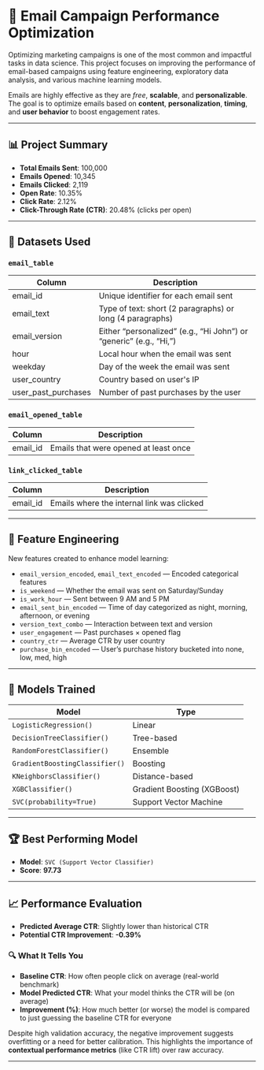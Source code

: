 # 📧 Email Campaign Performance Optimization

Optimizing marketing campaigns is one of the most common and impactful tasks in data science. This project focuses on improving the performance of email-based campaigns using feature engineering, exploratory data analysis, and various machine learning models.

Emails are highly effective as they are *free*, **scalable**, and **personalizable**. The goal is to optimize emails based on **content**, **personalization**, **timing**, and **user behavior** to boost engagement rates.

---

## 📊 Project Summary

- **Total Emails Sent**: 100,000  
- **Emails Opened**: 10,345  
- **Emails Clicked**: 2,119  
- **Open Rate**: 10.35%  
- **Click Rate**: 2.12%  
- **Click-Through Rate (CTR)**: 20.48% (clicks per open)

---

## 🧱 Datasets Used

### `email_table`
| Column              | Description                                          |
|---------------------|------------------------------------------------------|
| email_id            | Unique identifier for each email sent               |
| email_text          | Type of text: short (2 paragraphs) or long (4 paragraphs) |
| email_version       | Either “personalized” (e.g., “Hi John”) or “generic” (e.g., “Hi,”) |
| hour                | Local hour when the email was sent                   |
| weekday             | Day of the week the email was sent                   |
| user_country        | Country based on user's IP                           |
| user_past_purchases | Number of past purchases by the user                |

### `email_opened_table`
| Column   | Description                        |
|----------|------------------------------------|
| email_id | Emails that were opened at least once |

### `link_clicked_table`
| Column   | Description                        |
|----------|------------------------------------|
| email_id | Emails where the internal link was clicked |

---

## 🧠 Feature Engineering

New features created to enhance model learning:

- `email_version_encoded`, `email_text_encoded` — Encoded categorical features  
- `is_weekend` — Whether the email was sent on Saturday/Sunday  
- `is_work_hour` — Sent between 9 AM and 5 PM  
- `email_sent_bin_encoded` — Time of day categorized as night, morning, afternoon, or evening  
- `version_text_combo` — Interaction between text and version  
- `user_engagement` — Past purchases × opened flag  
- `country_ctr` — Average CTR by user country  
- `purchase_bin_encoded` — User’s purchase history bucketed into none, low, med, high

---

## 🤖 Models Trained

| Model                     | Type                  |
|--------------------------|-----------------------|
| `LogisticRegression()`    | Linear                |
| `DecisionTreeClassifier()`| Tree-based            |
| `RandomForestClassifier()`| Ensemble              |
| `GradientBoostingClassifier()` | Boosting        |
| `KNeighborsClassifier()`  | Distance-based        |
| `XGBClassifier()`         | Gradient Boosting (XGBoost) |
| `SVC(probability=True)`   | Support Vector Machine|

---

## 🏆 Best Performing Model

- **Model**: `SVC (Support Vector Classifier)`  
- **Score**: **97.73**

---

## 📈 Performance Evaluation

- **Predicted Average CTR**: Slightly lower than historical CTR  
- **Potential CTR Improvement**: **-0.39%**

### 🔍 What It Tells You

- **Baseline CTR**: How often people click on average (real-world benchmark)  
- **Model Predicted CTR**: What your model thinks the CTR will be (on average)  
- **Improvement (%)**: How much better (or worse) the model is compared to just guessing the baseline CTR for everyone  

Despite high validation accuracy, the negative improvement suggests overfitting or a need for better calibration. This highlights the importance of **contextual performance metrics** (like CTR lift) over raw accuracy.

---
